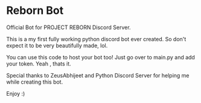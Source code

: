 # Reborn Bot
Official Bot for PROJECT REBORN Discord Server.


This is a my first fully working python discord bot ever created. So don't expect it to be very beautifully made, lol.

You can use this code to host your bot too! Just go over to main.py and add your token. Yeah , thats it.

Special thanks to ZeusAbhijeet and Python Discord Server for helping me while creating this bot.


Enjoy :)
